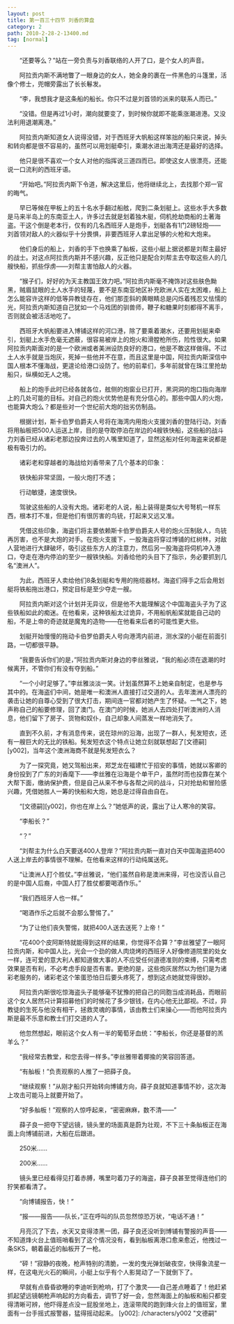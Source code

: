 ```yaml
---
layout: post
title: 第一百三十四节 刘香的算盘
category: 2
path: 2010-2-28-2-13400.md
tag: [normal]
---
```


　　“还要等么？”站在一旁负责与刘香联络的人开了口，是个女人的声音。

　　阿拉贡内斯不满地瞥了一眼身边的女人，她全身的裹在一件黑色的斗篷里，活像个修士，兜帽旁露出了长长鬈发。

　　“李，我想我才是这条船的船长。你只不过是刘首领的派来的联系人而已。”

　　“没错。但是再过1小时，潮向就要变了，到时候你就即不能乘涨潮进港。又没法利用退潮离港。”

　　阿拉贡内斯知道女人说得没错，对于西班牙大帆船这样笨拙的船只来说，掉头和转向都是很不容易的，虽然可以用划艇牵引，乘潮水进出海湾还是最好的选择。

　　他只是很不喜欢一个女人对他的指挥说三道四而已。即使这女人很漂亮，还能说一口流利的西班牙语。

　　“开始吧。”阿拉贡内斯下令道，解决这里后，他将继续北上，去找那个郑一官的晦气。

　　早已等候在甲板上的五十名水手翻过船舷，爬到二条划艇上。这些水手大多数是马来半岛上的东南亚土人，许多过去就是划着独木艇，伺机抢劫商船的土著海盗。干这个倒是老本行，仅有的几名西班牙人是炮手，划艇各有1门2磅轻炮——刘首领对敌人的火器似乎十分畏惧，非要西班牙人拿出足够的火枪和大炮来。

　　他们身后的船上，刘香的手下也换乘了舢板，这些小艇上据说都是刘帮主最好的战士。对这点阿拉贡内斯并不感兴趣，反正他只是配合刘帮主去夺取这些人的几艘快船，抓些俘虏——刘帮主害怕敌人的火器。

　　“猴子们，好好的为天主教国王效力吧。”阿拉贡内斯毫不掩饰对这些肤色黝黑，贼眉鼠眼的土人水手的轻蔑，要不是东南亚地区补充欧洲人实在太困难，船上怎么能容许这样的低等异教徒存在，他们那歪斜的黄眼睛总是闪烁着残忍又怯懦的光，阿拉贡内斯知道自己犹如一个马戏团的驯兽师，鞭子和糖果时刻都得不离手，否则就会被活活地吃了。

　　西班牙大帆船要进入博铺这样的河口港，除了要乘着潮水，还要用划艇来牵引，划艇上水手危毫无遮蔽，很容易被岸上的炮火和滑膛枪所伤，险性很大。如果阿拉贡内斯面对的是一个欧洲或者美洲设防良好的港口，他是不敢这样做得。不过土人水手就是当炮灰，死掉一些他并不在意，而且这里是中国，阿拉贡内斯深信中国人根本不懂海战，更遑论给港口设防了。他的前辈们，多年前就曾在珠江里抢劫船只，纵横如无人之境。

　　船上的炮手此时已经各就各位，舷侧的炮窗业已打开，黑洞洞的炮口指向海岸上的几处可能的目标。对自己的炮火优势他是有充分信心的。那些中国人的火炮，也能算大炮么？都是些对一个世纪前大炮的拙劣仿制品。

　　根据计划，斯卡伯罗伯爵夫人号将在海湾内用炮火支援刘香的登陆行动，刘香将用舢板把500人运送上岸，目的是夺取停泊在岸边的4艘铁快船，这些船的战斗力刘香已经从诸彩老那边投奔过去的人嘴里知道了，显然这船对任何海盗来说都是极有吸引力的。

　　诸彩老和穿越者的海战给刘香带来了几个基本的印象：

　　铁快船非常坚固，一般火炮打不透；

　　行动敏捷，速度很快。

　　驾驶这些船的人没有大炮。诸彩老的人说，船上装得是类似大号弩机一样东西，根本打不准，但是他们有很厉害的鸟铳，打起来又远又准。

　　凭借这些印象，海盗们将主要依赖斯卡伯罗伯爵夫人号的炮火压制敌人，鸟铳再厉害，也不是大炮的对手。在炮火支援下，一股海盗将穿过博铺的红树林，对敌人营地进行大肆破坏，吸引这些东方人的注意力，然后另一股海盗将伺机冲入港口，夺走在港内停泊的至少一艘铁快船。刘香给他的头目下了指示，务必要抓到几名“澳洲人”。

　　为此，西班牙人卖给他们8条划艇和专用的拖缆器材。海盗们得手之后会用划艇将铁船拖出港口，预定目标是至少夺走一艘。

　　阿拉贡内斯对这个计划并无异议，但是他不大能理解这个中国海盗头子为了这些铁船如此的痴迷。在他看来，这种铁船太过诡异，不用船帆船桨就能自己动的船，不是上帝的奇迹就是魔鬼的造物——在他看来后者的可能性更大些。

　　划艇开始慢慢的拖动卡伯罗伯爵夫人号向港湾内前进，测水深的小艇在前面引路，一切都很平静。

　　“我要告诉你们的是，”阿拉贡内斯对身边的李丝雅说，“我的船必须在退潮的时候离开，不管你们有没有夺到船。”

　　“一个小时足够了。”李丝雅淡淡一笑。计划虽然算不上她亲自制定，也是参与其中的。在海盗们中间，她是唯一和澳洲人直接打过交道的人。去年澳洲人漂亮的袭击让她的自尊心受到了很大打击，期间连一官都对她产生了怀疑。一气之下，她声称自己的船要修理，回了澳门。在澳门的时候，她派人去四处打听澳洲的人消息，他们留下了房子、货物和奴仆，自己却象人间蒸发一样地消失了。

　　直到不久前，才有消息传来，说在琼州的沿海，出现了一群人，髡发短衣，还有一艘巨大的无比的铁船。髡发短衣这个特点让她立刻就联想起了[文德嗣][y002]，当年这个澳洲海商不就是髡发短衣么？

　　为了一探究竟，她又驾船出来，郑芝龙在福建忙于招安的事情，她就以客卿的身份投到了广东的刘香麾下——李丝雅在沿海是个单干户，虽然时而也投靠在某个大帮下面，缴纳保护费，但是自己从来不参与各帮之间的战斗，只对抢劫和冒险感兴趣，凭借她胜人一筹的快船和大炮，她总是过得自由自在。

　　“[文德嗣][y002]，你也在岸上么？”她低声的说，露出了让人寒冷的笑容。

　　“李船长？”

　　“？”

　　“刘帮主为什么白天要送400人登岸？”阿拉贡内斯一直对白天中国海盗把400人送上岸去的事情很不理解。在他看来这样的行动纯属送死。

　　“让澳洲人打个胜仗。”李丝雅说，“他们虽然自称是澳洲来得，可也没否认自己的是中国人后裔，中国人打了胜仗都要喝酒作乐。”

　　“我们西班牙人也一样。”

　　“喝酒作乐之后就不会那么警惕了。”

　　“为了让他们丧失警惕，就把400人送去送死？上帝！”

　　“花400个皮阿斯特就能得到这样的结果，你觉得不合算？”李丝雅望了一眼阿拉贡内斯，和中国人比，光会一个劲的做人肉烧烤的西班牙人好像修道院里的处女一样，连可爱的意大利人都知道做大事的人不应受任何道德准则的束缚，只需考虑效果是否有利，不必考虑手段是否有害。更绝的是，这些炮灰居然以为他们是为诸彩老服务的，诸彩老这个笨蛋恐怕日后要头疼死了，想到这点她就觉得很妙。

　　阿拉贡内斯很吃惊海盗头子能够毫不犹豫的把自己的同胞当成消耗品，而眼前这个女人居然只计算招募他们的时候花了多少银钱，在内心他无比鄙视。不过，异教徒的生死与他没有相干，拯救灵魂的事情，该由教士们来操心——而他阿拉贡内斯是最不乐意和教士们打交道的人了。

　　他忽然想起，眼前这个女人有一半的葡萄牙血统：“李船长，你还是基督的羔羊么？”

　　“我经常去教堂，和您去得一样多。”李丝雅带着揶揄的笑容回答道。

　　“有舢板！”负责观察的人推了一把薛子良。

　　“继续观察！”从刚才船只开始转向博铺方向，薛子良就知道事情不妙，这次海上攻击可能马上就要开始了。

　　“好多舢板！”观察的人惊呼起来，“密密麻麻，数不清——”

　　薛子良一把夺下望远镜，镜头里的场面真是蔚为壮观，不下三十条舢板正在海面上向博铺前进，大船在后跟进。

　　250米……

　　200米……

　　镜头里已经看得见打着赤膊，嘴里叼着刀子的海盗，薛子良甚至觉得连他们的狞笑都看清了。

　　“向博铺报告，快！”

　　“报——报告——队长，”正在呼叫的队员忽然惊恐万状，“电话不通！”

　　月亮沉了下去，水天又变得漆黑一团，薛子良还没听到博铺有警报的声音——不知道烽火台上值班哨看到了这个情况没有，看到舢板离港口愈来愈近，他拽过一条SKS，朝着最近的舢板开了一枪。

　　“砰！”寂静的夜晚，枪声特别的清脆，一发的曳光弹划破夜空，快得象流星一样，在这电光火石的瞬间，小艇上似乎有个人影晃动了一下就倒下了。

　　早就有点昏昏欲睡的李迪听到枪响，打了个激灵——自己差点睡着了！他赶紧抓起望远镜朝枪声响起的方向看去，调节了好一会，忽然海面上的舢板和船只都变得清晰可辨，他吓得差点没一屁股坐地上，连滚带爬的跑到烽火台上的值班室，里面有一台手摇式报警器，猛得摇动起来。
[y002]: /characters/y002 "文德嗣"
